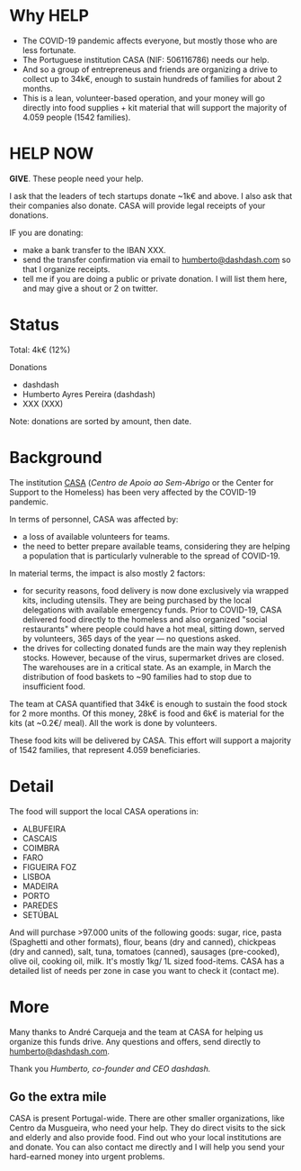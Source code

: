 # Why HELP

* The COVID-19 pandemic affects everyone, but mostly those who are less fortunate. 
* The Portuguese institution CASA (NIF: 506116786) needs our help.
* And so a group of entrepreneus and friends are organizing a drive to collect up to 34k€, enough to sustain hundreds of families for about 2 months. 
* This is a lean, volunteer-based operation, and your money will go directly into food supplies + kit material that will support the majority of 4.059 people (1542 families).

# HELP NOW

**GIVE**. These people need your help.

I ask that the leaders of tech startups donate ~1k€ and above. I also ask that their companies also donate.
CASA will provide legal receipts of your donations.

IF you are donating:
- make a bank transfer to the IBAN XXX.
- send the transfer confirmation via email to humberto@dashdash.com so that I organize receipts.
- tell me if you are doing a public or private donation. I will list them here, and may give a shout or 2 on twitter.

# Status

Total: 4k€ (12%)

Donations
- dashdash
- Humberto Ayres Pereira (dashdash)
- XXX (XXX)

Note: donations are sorted by amount, then date. 

# Background

The institution [CASA](https://casa-apoioaosemabrigo.org) (_Centro de Apoio ao Sem-Abrigo_ or the Center for Support to the Homeless) has been very affected by the COVID-19 pandemic. 

In terms of personnel, CASA was affected by:
- a loss of available volunteers for teams.
- the need to better prepare available teams, considering they are helping a population that is particularly vulnerable to the spread of COVID-19.

In material terms, the impact is also mostly 2 factors:
- for security reasons, food delivery is now done exclusively via wrapped kits, including utensils. They are being purchased by the local delegations with available emergency funds. Prior to COVID-19, CASA delivered food directly to the homeless and also organized "social restaurants" where people could have a hot meal, sitting down, served by volunteers, 365 days of the year — no questions asked.
- the drives for collecting donated funds are the main way they replenish stocks. However, because of the virus, supermarket drives are closed. The warehouses are in a critical state. As an example, in March the distribution of food baskets to ~90 families had to stop due to insufficient food.

The team at CASA quantified that 34k€ is enough to sustain the food stock for 2 more months. Of this money, 28k€ is food and 6k€ is material for the kits (at ~0.2€/ meal). All the work is done by volunteers. 

These food kits will be delivered by CASA. This effort will support a majority of 1542 families, that represent 4.059 beneficiaries. 

# Detail 

The food will support the local CASA operations in:
- ALBUFEIRA
- CASCAIS
- COIMBRA
- FARO
- FIGUEIRA FOZ
- LISBOA
- MADEIRA
- PORTO
- PAREDES
- SETÚBAL

And will purchase >97.000 units of the following goods: sugar, rice, pasta (Spaghetti and other formats), flour, beans (dry and canned), chickpeas (dry and canned), salt, tuna, tomatoes (canned), sausages (pre-cooked), olive oil, cooking oil, milk. It's mostly 1kg/ 1L sized food-items. CASA has a detailed list of needs per zone in case you want to check it (contact me). 

# More

Many thanks to André Carqueja and the team at CASA for helping us organize this funds drive. 
Any questions and offers, send directly to humberto@dashdash.com. 

Thank you 
_Humberto, co-founder and CEO dashdash._

## Go the extra mile

CASA is present Portugal-wide. There are other smaller organizations, like Centro da Musgueira, who need your help. They do direct visits to the sick and elderly and also provide food. Find out who your local institutions are and donate. You can also contact me directly and I will help you send your hard-earned money into urgent problems.
